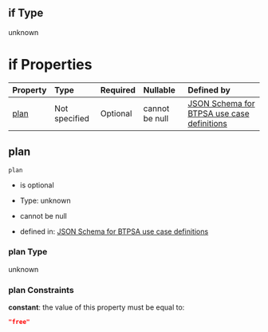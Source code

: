 ## if Type

unknown

# if Properties

| Property      | Type          | Required | Nullable       | Defined by                                                                                                                                                                                                                                  |
| :------------ | :------------ | :------- | :------------- | :------------------------------------------------------------------------------------------------------------------------------------------------------------------------------------------------------------------------------------------ |
| [plan](#plan) | Not specified | Optional | cannot be null | [JSON Schema for BTPSA use case definitions](btpsa-usecase-properties-services-items-allof-1-then-allof-37-then-allof-0-if-properties-plan.md "undefined#/properties/services/items/allOf/1/then/allOf/37/then/allOf/0/if/properties/plan") |

## plan



`plan`

*   is optional

*   Type: unknown

*   cannot be null

*   defined in: [JSON Schema for BTPSA use case definitions](btpsa-usecase-properties-services-items-allof-1-then-allof-37-then-allof-0-if-properties-plan.md "undefined#/properties/services/items/allOf/1/then/allOf/37/then/allOf/0/if/properties/plan")

### plan Type

unknown

### plan Constraints

**constant**: the value of this property must be equal to:

```json
"free"
```

